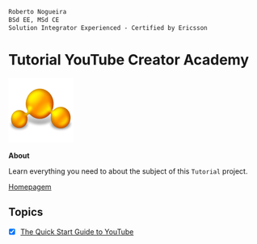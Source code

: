```
Roberto Nogueira  
BSd EE, MSd CE
Solution Integrator Experienced - Certified by Ericsson
```
# Tutorial YouTube Creator Academy

![tutorial image](images/tutorial.png)

**About**

Learn everything you need to about the subject of this `Tutorial` project.

[Homepagem](https://creatoracademy.youtube.com/page/home)

## Topics

* [X] [The Quick Start Guide to YouTube](https://creatoracademy.youtube.com/page/course/bootcamp-foundations?hl=en)